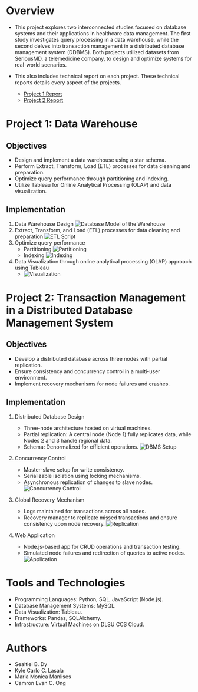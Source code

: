 # Overview

- This project explores two interconnected studies focused on database systems and their applications in healthcare data management. The first study investigates query processing in a data warehouse, while the second delves into transaction management in a distributed database management system (DDBMS). Both projects utilized datasets from SeriousMD, a telemedicine company, to design and optimize systems for real-world scenarios.

- This also includes technical report on each project. These technical reports details every aspect of the projects.
  - [Project 1 Report](/STADVDB_MCO1.pdf)
  - [Project 2 Report](/STADVDB-MCO2.pdf)

# Project 1: Data Warehouse

## Objectives

- Design and implement a data warehouse using a star schema.
- Perform Extract, Transform, Load (ETL) processes for data cleaning and preparation.
- Optimize query performance through partitioning and indexing.
- Utilize Tableau for Online Analytical Processing (OLAP) and data visualization.

## Implementation

1. Data Warehouse Design
   ![Database Model of the Warehouse](/DB-Model.png)
2. Extract, Transform, and Load (ETL) processes for data cleaning and preparation
   ![ETL Script](/ETL-Script.png)
3. Optimize query performance
   - Partitioning
     ![Partitioning](/Partitioning.png)
   - Indexing
     ![Indexing](/Indexing.png)
4. Data Visualization through online analytical processing (OLAP) approach using Tableau
   - ![Visualization](/Visualization.png)

# Project 2: Transaction Management in a Distributed Database Management System

## Objectives

- Develop a distributed database across three nodes with partial replication.
- Ensure consistency and concurrency control in a multi-user environment.
- Implement recovery mechanisms for node failures and crashes.

## Implementation

1. Distributed Database Design

   - Three-node architecture hosted on virtual machines.
   - Partial replication: A central node (Node 1) fully replicates data, while Nodes 2 and 3 handle regional data.
   - Schema: Denormalized for efficient operations.
     ![DBMS Setup](/DBMS-Setup.png)

2. Concurrency Control

   - Master-slave setup for write consistency.
   - Serializable isolation using locking mechanisms.
   - Asynchronous replication of changes to slave nodes.
     ![Concurrency Control](/Concurrency-Control.png)

3. Global Recovery Mechanism

   - Logs maintained for transactions across all nodes.
   - Recovery manager to replicate missed transactions and ensure consistency upon node recovery.
     ![Replication](/Replication.png)

4. Web Application
   - Node.js-based app for CRUD operations and transaction testing.
   - Simulated node failures and redirection of queries to active nodes.
     ![Application](/Application.png)

# Tools and Technologies

- Programming Languages: Python, SQL, JavaScript (Node.js).
- Database Management Systems: MySQL.
- Data Visualization: Tableau.
- Frameworks: Pandas, SQLAlchemy.
- Infrastructure: Virtual Machines on DLSU CCS Cloud.

# Authors

- Sealtiel B. Dy
- Kyle Carlo C. Lasala
- Maria Monica Manlises
- Camron Evan C. Ong
